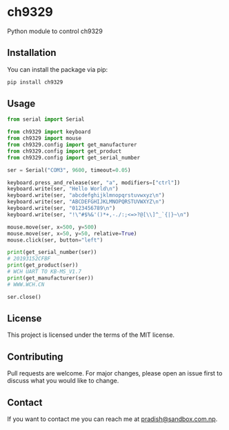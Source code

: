 # ch9329

Python module to control ch9329

## Installation

You can install the package via pip:

```bash
pip install ch9329
```

## Usage

```py
from serial import Serial

from ch9329 import keyboard
from ch9329 import mouse
from ch9329.config import get_manufacturer
from ch9329.config import get_product
from ch9329.config import get_serial_number

ser = Serial("COM3", 9600, timeout=0.05)

keyboard.press_and_release(ser, "a", modifiers=["ctrl"])
keyboard.write(ser, "Hello World\n")
keyboard.write(ser, "abcdefghijklmnopqrstuvwxyz\n")
keyboard.write(ser, "ABCDEFGHIJKLMNOPQRSTUVWXYZ\n")
keyboard.write(ser, "0123456789\n")
keyboard.write(ser, "!\"#$%&'()*+,-./:;<=>?@[\\]^_`{|}~\n")

mouse.move(ser, x=500, y=500)
mouse.move(ser, x=50, y=50, relative=True)
mouse.click(ser, button="left")

print(get_serial_number(ser))
# 20193152CFBF
print(get_product(ser))
# WCH UART TO KB-MS_V1.7
print(get_manufacturer(ser))
# WWW.WCH.CN

ser.close()
```

## License

This project is licensed under the terms of the MIT license.

## Contributing

Pull requests are welcome. For major changes, please open an issue first to discuss what you would like to change.

## Contact

If you want to contact me you can reach me at pradish@sandbox.com.np.
